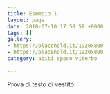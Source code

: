 ```yaml
---
title: Esempio 1
layout: page
date: 2018-07-10 17:58:59 +0000
tags: []
gallery:
- https://placehold.it/1920x800
- https://placehold.it/1920x800
category: abiti sposo viterbo

---
```

Prova di testo di vestito